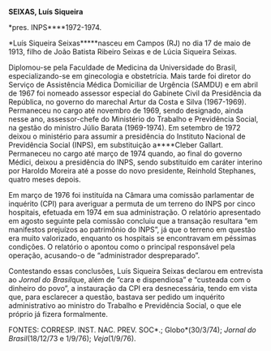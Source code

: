 **SEIXAS, Luís Siqueira**

\*pres. INPS****1972-1974.

*Luís Siqueira Seixas*****nasceu em Campos (RJ) no dia 17 de maio de
1913, filho de João Batista Ribeiro Seixas e de Lúcia Siqueira Seixas.

Diplomou-se pela Faculdade de Medicina da Universidade do Brasil,
especializando-se em ginecologia e obstetrícia. Mais tarde foi diretor
do Serviço de Assistência Médica Domiciliar de Urgência (SAMDU) e em
abril de 1967 foi nomeado assessor especial do Gabinete Civil da
Presidência da República, no governo do marechal Artur da Costa e Silva
(1967-1969). Permaneceu no cargo até novembro de 1969, sendo designado,
ainda nesse ano, assessor-chefe do Ministério do Trabalho e Previdência
Social, na gestão do ministro Júlio Barata (1969-1974). Em setembro de
1972 deixou o ministério para assumir a presidência do Instituto
Nacional de Previdência Social (INPS), em substituição a****Cleber
Gallart. Permaneceu no cargo até março de 1974 quando, ao final do
governo Médici, deixou a presidência do INPS, sendo substituído em
caráter interino por Haroldo Moreira até a posse do novo presidente,
Reinhold Stephanes, quatro meses depois.

Em março de 1976 foi instituída na Câmara uma comissão parlamentar de
inquérito (CPI) para averiguar a permuta de um terreno do INPS por cinco
hospitais, efetuada em 1974 em sua administração. O relatório
apresentado em agosto seguinte pela comissão concluiu que a transação
resultara “em manifestos prejuízos ao patrimônio do INPS”, já que o
terreno em questão era muito valorizado, enquanto os hospitais se
encontravam em péssimas condições. O relatório o apontou como o
principal responsável pela operação, acusando-o de “administrador
despreparado”.

Contestando essas conclusões, Luís Siqueira Seixas declarou em
entrevista ao *Jornal do* *Brasil*que, além de “cara e dispendiosa” e
“custeada com o dinheiro do povo”, a instauração da CPI era
desnecessária, tendo em vista que, para esclarecer a questão, bastava
ser pedido um inquérito administrativo ao ministro do Trabalho e
Previdência Social, o que ele próprio já fizera formalmente.

FONTES: CORRESP. INST. NAC. PREV. SOC*.; Globo*(30/3/74); *Jornal do
Brasil*(18/12/73 e 1/9/76); *Veja*(1/9/76).

 
